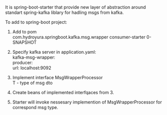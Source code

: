 It is spring-boot-starter that provide new layer of abstraction around standart spring-kafka liblary for hadling msgs from kafka.<br>

To add to spring-boot project:<br>
1. Add to pom<br>
		<dependency>
			<groupId>com.hydroyura.springboot.kafka.msg.wrapper</groupId>
			<artifactId>consumer-starter</artifactId>
			<version>0-SNAPSHOT</version>
		</dependency>
2. Specify kafka server in application.yaml:<br>
    kafka-msg-wrapper:<br>
      producer:<br>
        url: localhost:9092<br>
   
3. Implement interface MsgWrapperProcessor<T> <br>
   T - type of msg dto

4. Create beans of implemented interfqaces from 3.<br>
5. Starter will invoke nessesary implemention of MsgWrapperProcessor<T> for correspond msg type.
